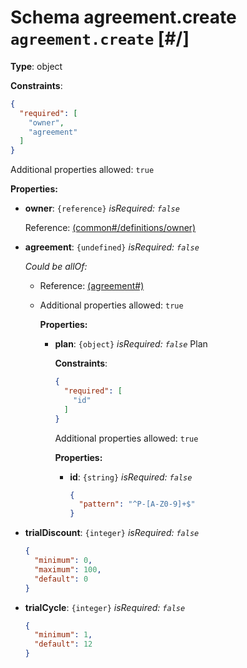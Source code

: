 # Schema agreement.create `agreement.create`  [#/]


**Type**: object





**Constraints**:

```json
{
  "required": [
    "owner",
    "agreement"
  ]
}
```


Additional properties allowed: `true`


**Properties:**


 - **owner**: `{reference}` *isRequired: `false`* 
    
    Reference: <a href="common.md#/definitions/owner">  (common#/definitions/owner)</a>
    
 - **agreement**: `{undefined}` *isRequired: `false`* 
    
    *Could be allOf:*
    
    
     - 
        Reference: <a href="agreement.md#">  (agreement#)</a>
        
     - 
        <a name="/properties/agreement/allOf/1"/>
        
        
        
        
        
        Additional properties allowed: `true`
        
        
        **Properties:**
        
        
         - **plan**: `{object}` *isRequired: `false`* Plan
            
            <a name="/properties/agreement/allOf/1/properties/plan"/>
            
            
            
            
            
            **Constraints**:
            
            ```json
            {
              "required": [
                "id"
              ]
            }
            ```
            
            
            Additional properties allowed: `true`
            
            
            **Properties:**
            
            
             - **id**: `{string}` *isRequired: `false`* 
                ```json
                {
                  "pattern": "^P-[A-Z0-9]+$"
                }
                ```
                
            
        
    
 - **trialDiscount**: `{integer}` *isRequired: `false`* 
    ```json
    {
      "minimum": 0,
      "maximum": 100,
      "default": 0
    }
    ```
    
 - **trialCycle**: `{integer}` *isRequired: `false`* 
    ```json
    {
      "minimum": 1,
      "default": 12
    }
    ```
    
